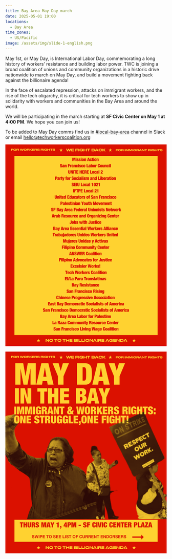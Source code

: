 ```yaml
---
title: Bay Area May Day march
date: 2025-05-01 19:00
locations:
  - Bay Area
time_zones:
  - US/Pacific
image: /assets/img/slide-1-english.png
---
```

May 1st, or May Day, is International Labor Day, commemorating a long history of workers’ resistance and building labor power. TWC is joining a broad coalition of unions and community organizations in a historic drive nationwide to march on May Day, and build a movement fighting back against the billionaire agenda!

In the face of escalated repression, attacks on immigrant workers, and the rise of the tech oligarchy, it is critical for tech workers to show up in solidarity with workers and communities in the Bay Area and around the world.

We will be participating in the march starting at **SF Civic Center on May 1 at 4:00 PM**. We hope you can join us!

To be added to May Day comms find us in [\#local-bay-area](https://techworkersco.slack.com/archives/C805F5JA3) channel in Slack or email hello@techworkerscoalition.org

![](/assets/img/second-slide-english.png)

![](/assets/img/slide-1-english.png)

